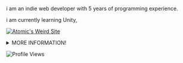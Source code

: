 i am an indie web developer with 5 years of programming experience.

i am currently learning Unity,

<a href="https://atomicbolts.nekoweb.org"><img src="https://atomicbolts.nekoweb.org/src/banner.gif" title="Atomic's Weird Site"></a>
<details>
  <summary>
    MORE INFORMATION!
  </summary>

# Introduction
Hello, im mariocraft987
I started Github as a way to host my websites, I love to code in javascript and html.<br/>

I like to work on [Bark Coding](https://github.com/cytrinc/bark-coding), my biggest project

## I'M CURRENTLY LEARNING JAVA!!!

<!-- I am pro at Python now -->
  # Stats
  <a href="#">![GitHub stats](https://github-readme-stats.vercel.app/api?username=mariocraft987&show_icons=true&theme=radical)</a>
  <a href="#">![Top Langs](https://github-readme-stats.vercel.app/api/top-langs/?username=mariocraft987&layout=compact&theme=blueberry&count_private=true&hide_border=true)</a>

  Mastered languages and applications
  
  [![My Skills](https://skillicons.dev/icons?i=html,css,cpp,js,vscode,visualstudio,eclipse,py,php,github,vercel,discord)](https://skillicons.dev)<br />

  # Cool projects

  <a href="https://bark.dumorando.com/">![Bark Coding](https://bark.dumorando.com/src/images/Bark.svg)</a>

  Bark Coding is an online community, and a beta web developer tool.

  <a href="https://bbtow.vercel.app"><img src="https://bbtow.vercel.app/src/img/buttons/88x31-3.gif" alt="bring back the old web" title="Bring Back The Old Web!"></a>

  <abbr title="Bring Back the Old Web">BBtOW</abbr> is a community where you can share your websites, almost like Geocities.

  <hr/>

  Signed mariocraft987 aka AtomicBolts

</details>

![Profile Views](https://komarev.com/ghpvc/?username=mariocraft987&label=Views:&color=blue&style=for-the-badge)



<!---
Mariocraft987/Mariocraft987 is a ✨ special ✨ repository because its `README.md` (this file) appears on your GitHub profile.
You can click the Preview link to take a look at your changes.
--->
